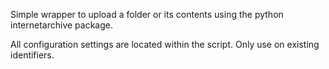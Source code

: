 Simple wrapper to upload a folder or its contents using the python internetarchive package.

All configuration settings are located within the script. Only use on existing identifiers.
